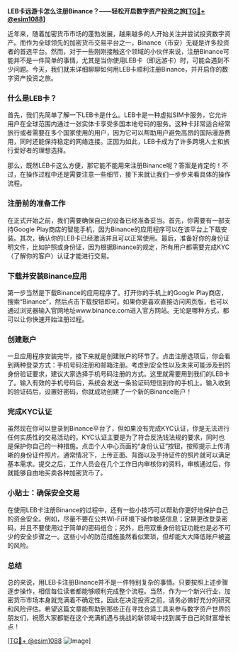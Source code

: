 **LEB卡远游卡怎么注册Binance？——轻松开启数字资产投资之旅[[TG💪+ @esim1088](https://t.me/s/esim1088)]**

近年来，随着加密货币市场的蓬勃发展，越来越多的人开始关注并尝试投资数字资产。而作为全球领先的加密货币交易平台之一，Binance（币安）无疑是许多投资者的首选平台。然而，对于一些刚刚接触这个领域的小伙伴来说，注册Binance可能并不是一件简单的事情，尤其是当你使用LEB卡（即远游卡）时，可能会遇到不少问题。今天，我们就来详细聊聊如何用LEB卡顺利注册Binance，并开启你的数字资产投资之旅。

### 什么是LEB卡？

首先，我们先简单了解一下LEB卡是什么。LEB卡是一种虚拟SIM卡服务，它允许用户在全球范围内通过一张实体卡享受多国本地号码的服务。这种卡非常适合经常旅行或者需要在多个国家使用的用户，因为它可以帮助用户避免高昂的国际漫游费用，同时还能保持稳定的网络连接。正因为如此，LEB卡成为了许多跨境人士和旅行爱好者的理想选择。

那么，既然LEB卡这么方便，那它能不能用来注册Binance呢？答案是肯定的！不过，在操作过程中还是需要注意一些细节，接下来就让我们一步步来看具体的操作流程。

### 注册前的准备工作

在正式开始之前，我们需要确保自己的设备已经准备妥当。首先，你需要有一部支持Google Play商店的智能手机，因为Binance的应用程序可以在该平台上下载安装。其次，确认你的LEB卡已经激活并且可以正常使用。最后，准备好你的身份证明文件，比如护照或身份证，因为根据Binance的规定，所有用户都需要完成KYC（了解你的客户）认证才能进行交易。

### 下载并安装Binance应用

第一步当然是下载Binance的应用程序了。打开你的手机上的Google Play商店，搜索“Binance”，然后点击下载按钮即可。如果你更喜欢直接访问网页版，也可以通过浏览器输入官网地址www.binance.com进入官方网站。无论是哪种方式，都可以让你快速开始注册过程。

### 创建账户

一旦应用程序安装完毕，接下来就是创建账户的环节了。点击注册选项后，你会看到两种登录方式：手机号码注册和邮箱注册。考虑到安全性以及未来可能涉及到的身份验证要求，建议大家选择手机号码注册的方式。这里就需要用到我们的LEB卡了。输入有效的手机号码后，系统会发送一条验证码短信到你的手机上。输入收到的验证码后，设置好密码，你就成功创建了一个新的Binance账户！

### 完成KYC认证

虽然现在你可以登录到Binance平台了，但如果没有完成KYC认证，你是无法进行任何实质性的交易活动的。KYC认证主要是为了符合反洗钱法规的要求，同时也是保护你自己的一种措施。点击个人中心页面的“身份认证”按钮，按照提示上传清晰的身份证件照片。通常情况下，上传正面、背面以及手持证件的照片就可以满足基本需求。提交之后，工作人员会在几个工作日内审核你的资料，审核通过后，你就能够自由地买卖各种加密货币了。

### 小贴士：确保安全交易

在使用LEB卡注册Binance的过程中，还有一些小技巧可以帮助你更好地保护自己的资金安全。例如，尽量不要在公共Wi-Fi环境下操作敏感信息；定期更改登录密码，并且不要使用过于简单的密码组合；另外，启用双重身份验证功能也是必不可少的安全步骤之一。这些小小的防范措施虽然看似繁琐，但却能大大降低账户被盗的风险。

### 总结

总的来说，用LEB卡注册Binance并不是一件特别复杂的事情。只要按照上述步骤逐步操作，相信每位读者都能够顺利完成整个流程。当然，作为一个新兴行业，加密货币市场本身就充满着不确定性，因此在决定投资之前，请务必做好充分的研究和风险评估。希望这篇文章能帮助到那些正在寻找合适工具来参与数字资产世界的朋友们，祝愿大家都能在这个充满机遇与挑战的新领域中找到属于自己的财富增长点！

[[TG💪+ @esim1088](https://t.me/s/esim1088) ![Image](https://i.postimg.cc/4NQfJmqS/Snipaste-2025-05-13-00-14-12.png)]